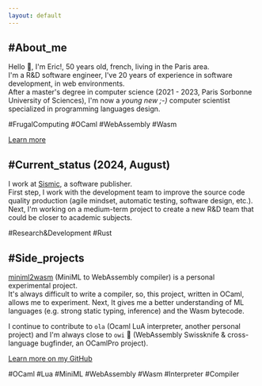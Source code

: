 ```yaml
---
layout: default
---
```


## #About_me

Hello 👋, I'm Eric!, 50 years old, french, living in the Paris area.\
I'm a R&D software engineer, I've 20 years of experience in software development, in web environments.\
After a master's degree in computer science (2021 - 2023, Paris Sorbonne University of Sciences),
I'm now a *young new ;-)* computer scientist specialized in programming languages design.

#FrugalComputing #OCaml #WebAssembly #Wasm

[Learn more](./eric-patrizio.html)

## #Current_status (2024, August)

I work at [Sismic](https://sismic.fr), a software publisher.\
First step, I work with the development team to improve the source code quality production
(agile mindset, automatic testing, software design, etc.).
Next, I'm working on a medium-term project to create a new R&D team that could be closer to academic subjects.

#Research&Development #Rust

## #Side_projects

[miniml2wasm](https://github.com/epatrizio/miniml2wasm) (MiniML to WebAssembly compiler) is a personal experimental project.\
It's always difficult to write a compiler, so, this project, written in OCaml, allows me to experiment.
Next, It gives me a better understanding of ML languages (e.g. strong static typing, inference)
and the Wasm bytecode.

I continue to contribute to `ola` (Ocaml LuA interpreter, another personal project)
and I'm always close to `owi` 🐌 (WebAssembly Swissknife & cross-language bugfinder, an OCamlPro project).

[Learn more on my GitHub](https://github.com/epatrizio)

#OCaml #Lua #MiniML #WebAssembly #Wasm #Interpreter #Compiler
